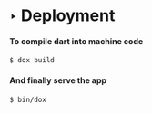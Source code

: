 # ‣ Deployment

#### To compile dart into machine code

```
$ dox build 
```

#### And finally serve the app

```
$ bin/dox
```
